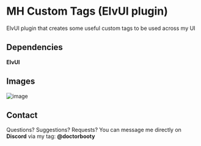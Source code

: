 # MH Custom Tags (ElvUI plugin)

ElvUI plugin that creates some useful custom tags to be used across my UI

## Dependencies

**ElvUI**

## Images

![image](https://github.com/masomh-personal/ElvUI_mhTags/assets/94949987/d5b72d1c-6789-48b4-ae45-798b829c840d)

## Contact

Questions? Suggestions? Requests? You can message me directly on **Discord** via my tag: **@doctorbooty**
